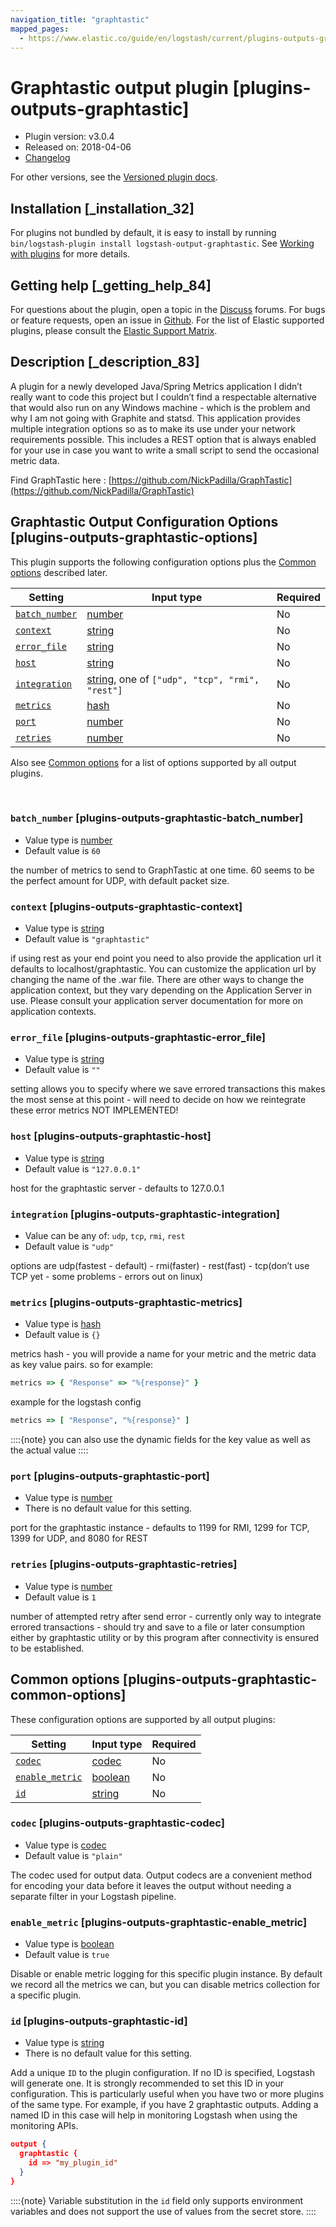 ```yaml
---
navigation_title: "graphtastic"
mapped_pages:
  - https://www.elastic.co/guide/en/logstash/current/plugins-outputs-graphtastic.html
---
```


# Graphtastic output plugin [plugins-outputs-graphtastic]


* Plugin version: v3.0.4
* Released on: 2018-04-06
* [Changelog](https://github.com/logstash-plugins/logstash-output-graphtastic/blob/v3.0.4/CHANGELOG.md)

For other versions, see the [Versioned plugin docs](/vpr/output-graphtastic-index.md).

## Installation [_installation_32]

For plugins not bundled by default, it is easy to install by running `bin/logstash-plugin install logstash-output-graphtastic`. See [Working with plugins](logstash://reference/working-with-plugins.md) for more details.


## Getting help [_getting_help_84]

For questions about the plugin, open a topic in the [Discuss](http://discuss.elastic.co) forums. For bugs or feature requests, open an issue in [Github](https://github.com/logstash-plugins/logstash-output-graphtastic). For the list of Elastic supported plugins, please consult the [Elastic Support Matrix](https://www.elastic.co/support/matrix#logstash_plugins).


## Description [_description_83]

A plugin for a newly developed Java/Spring Metrics application I didn’t really want to code this project but I couldn’t find a respectable alternative that would also run on any Windows machine - which is the problem and why I am not going with Graphite and statsd.  This application provides multiple integration options so as to make its use under your network requirements possible. This includes a REST option that is always enabled for your use in case you want to write a small script to send the occasional metric data.

Find GraphTastic here : [https://github.com/NickPadilla/GraphTastic](https://github.com/NickPadilla/GraphTastic)


## Graphtastic Output Configuration Options [plugins-outputs-graphtastic-options]

This plugin supports the following configuration options plus the [Common options](plugins-outputs-graphtastic.md#plugins-outputs-graphtastic-common-options) described later.

| Setting | Input type | Required |
| --- | --- | --- |
| [`batch_number`](plugins-outputs-graphtastic.md#plugins-outputs-graphtastic-batch_number) | [number](introduction.md#number) | No |
| [`context`](plugins-outputs-graphtastic.md#plugins-outputs-graphtastic-context) | [string](introduction.md#string) | No |
| [`error_file`](plugins-outputs-graphtastic.md#plugins-outputs-graphtastic-error_file) | [string](introduction.md#string) | No |
| [`host`](plugins-outputs-graphtastic.md#plugins-outputs-graphtastic-host) | [string](introduction.md#string) | No |
| [`integration`](plugins-outputs-graphtastic.md#plugins-outputs-graphtastic-integration) | [string](introduction.md#string), one of `["udp", "tcp", "rmi", "rest"]` | No |
| [`metrics`](plugins-outputs-graphtastic.md#plugins-outputs-graphtastic-metrics) | [hash](introduction.md#hash) | No |
| [`port`](plugins-outputs-graphtastic.md#plugins-outputs-graphtastic-port) | [number](introduction.md#number) | No |
| [`retries`](plugins-outputs-graphtastic.md#plugins-outputs-graphtastic-retries) | [number](introduction.md#number) | No |

Also see [Common options](plugins-outputs-graphtastic.md#plugins-outputs-graphtastic-common-options) for a list of options supported by all output plugins.

 

### `batch_number` [plugins-outputs-graphtastic-batch_number]

* Value type is [number](introduction.md#number)
* Default value is `60`

the number of metrics to send to GraphTastic at one time. 60 seems to be the perfect amount for UDP, with default packet size.


### `context` [plugins-outputs-graphtastic-context]

* Value type is [string](introduction.md#string)
* Default value is `"graphtastic"`

if using rest as your end point you need to also provide the application url it defaults to localhost/graphtastic.  You can customize the application url by changing the name of the .war file.  There are other ways to change the application context, but they vary depending on the Application Server in use. Please consult your application server documentation for more on application contexts.


### `error_file` [plugins-outputs-graphtastic-error_file]

* Value type is [string](introduction.md#string)
* Default value is `""`

setting allows you to specify where we save errored transactions this makes the most sense at this point - will need to decide on how we reintegrate these error metrics NOT IMPLEMENTED!


### `host` [plugins-outputs-graphtastic-host]

* Value type is [string](introduction.md#string)
* Default value is `"127.0.0.1"`

host for the graphtastic server - defaults to 127.0.0.1


### `integration` [plugins-outputs-graphtastic-integration]

* Value can be any of: `udp`, `tcp`, `rmi`, `rest`
* Default value is `"udp"`

options are udp(fastest - default) - rmi(faster) - rest(fast) - tcp(don’t use TCP yet - some problems - errors out on linux)


### `metrics` [plugins-outputs-graphtastic-metrics]

* Value type is [hash](introduction.md#hash)
* Default value is `{}`

metrics hash - you will provide a name for your metric and the metric data as key value pairs.  so for example:

```ruby
metrics => { "Response" => "%{response}" }
```

example for the logstash config

```ruby
metrics => [ "Response", "%{response}" ]
```

::::{note} 
you can also use the dynamic fields for the key value as well as the actual value
::::



### `port` [plugins-outputs-graphtastic-port]

* Value type is [number](introduction.md#number)
* There is no default value for this setting.

port for the graphtastic instance - defaults to 1199 for RMI, 1299 for TCP, 1399 for UDP, and 8080 for REST


### `retries` [plugins-outputs-graphtastic-retries]

* Value type is [number](introduction.md#number)
* Default value is `1`

number of attempted retry after send error - currently only way to integrate errored transactions - should try and save to a file or later consumption either by graphtastic utility or by this program after connectivity is ensured to be established.



## Common options [plugins-outputs-graphtastic-common-options]

These configuration options are supported by all output plugins:

| Setting | Input type | Required |
| --- | --- | --- |
| [`codec`](plugins-outputs-graphtastic.md#plugins-outputs-graphtastic-codec) | [codec](logstash://reference/configuration-file-structure.md#codec) | No |
| [`enable_metric`](plugins-outputs-graphtastic.md#plugins-outputs-graphtastic-enable_metric) | [boolean](logstash://reference/configuration-file-structure.md#boolean) | No |
| [`id`](plugins-outputs-graphtastic.md#plugins-outputs-graphtastic-id) | [string](logstash://reference/configuration-file-structure.md#string) | No |

### `codec` [plugins-outputs-graphtastic-codec]

* Value type is [codec](logstash://reference/configuration-file-structure.md#codec)
* Default value is `"plain"`

The codec used for output data. Output codecs are a convenient method for encoding your data before it leaves the output without needing a separate filter in your Logstash pipeline.


### `enable_metric` [plugins-outputs-graphtastic-enable_metric]

* Value type is [boolean](logstash://reference/configuration-file-structure.md#boolean)
* Default value is `true`

Disable or enable metric logging for this specific plugin instance. By default we record all the metrics we can, but you can disable metrics collection for a specific plugin.


### `id` [plugins-outputs-graphtastic-id]

* Value type is [string](logstash://reference/configuration-file-structure.md#string)
* There is no default value for this setting.

Add a unique `ID` to the plugin configuration. If no ID is specified, Logstash will generate one. It is strongly recommended to set this ID in your configuration. This is particularly useful when you have two or more plugins of the same type. For example, if you have 2 graphtastic outputs. Adding a named ID in this case will help in monitoring Logstash when using the monitoring APIs.

```json
output {
  graphtastic {
    id => "my_plugin_id"
  }
}
```

::::{note} 
Variable substitution in the `id` field only supports environment variables and does not support the use of values from the secret store.
::::





